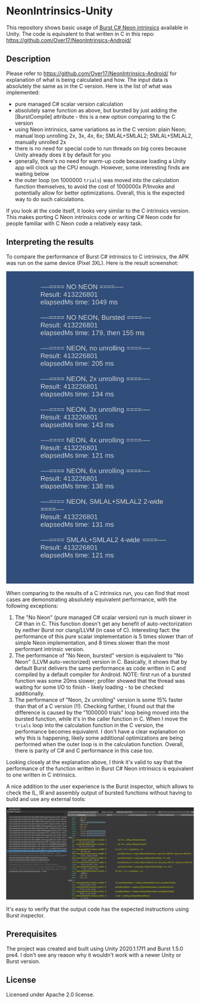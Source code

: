 # NeonIntrinsics-Unity
This repository shows basic usage of [Burst C# Neon intrinsics](https://docs.unity3d.com/Packages/com.unity.burst@1.5/api/Unity.Burst.Intrinsics.Arm.Neon.html) available in Unity. The code is equivalent to that written in C in this repo: https://github.com/Over17/NeonIntrinsics-Android/

## Description
Please refer to https://github.com/Over17/NeonIntrinsics-Android/ for explanation of what is being calculated and how. The input data is absolutely the same as in the C version.
Here is the list of what was implemented:
- pure managed C# scalar version calculation
- absolutely same function as above, but bursted by just adding the [BurstCompile] attribute - this is a new option comparing to the C version
- using Neon intrinsics, same variations as in the C version: plain Neon; manual loop unrolling 2x, 3x, 4x, 6x; SMLAL+SMLAL2; SMLAL+SMLAL2, manually unrolled 2x
- there is no need for special code to run threads on big cores because Unity already does it by default for you
- generally, there's no need for warm-up code because loading a Unity app will clock up the CPU enough. However, some interesting finds are waiting below
- the outer loop (on 1000000 `trials`) was moved into the calculation function themselves, to avoid the cost of 1000000x P/Invoke and potentially allow for better optimizations. Overall, this is the expected way to do such calculations.

If you look at the code itself, it looks very similar to the C intrinsics version. This makes porting C Neon intrinsics code or writing C# Neon code for people familiar with C Neon code a relatively easy task.

## Interpreting the results
To compare the performance of Burst C# intrinsics to C intrinsics, the APK was run on the same device (Pixel 3XL). Here is the result screenshot:

![Results screenshot](results_burst.png)

When comparing to the results of a C intrinsics run, you can find that most cases are demonstrating absolutely equivalent performance, with the following exceptions:

1. The "No Neon" (pure managed C# scalar version) run is much slower in C# than in C. This function doesn't get any benefit of auto-vectorization by neither Burst nor clang/LLVM (in case of C). Interesting fact: the performance of this pure scalar implementation is 5 times slower than of simple Neon implementation, and 8 times slower than the most performant intrinsic version.
2. The performance of "No Neon, bursted" version is equivalent to "No Neon" (LLVM auto-vectorized) version in C. Basically, it shows that by default Burst delivers the same performance as code written in C and compiled by a default compiler for Android. NOTE: first run of a bursted function was some 20ms slower; profiler showed that the thread was waiting for some I/O to finish - likely loading - to be checked additionally.
3. The performance of "Neon, 2x unrolling" version is some 15% faster than that of a C version (!!). Checking further, I found out that the difference is caused by the "1000000 trials" loop being moved into the bursted function, while it's in the caller function in C. When I move the `trials` loop into the calculation function in the C version, the performance becomes equivalent. I don't have a clear explanation on why this is happening, likely some additional optimizations are being performed when the outer loop is in the calculation function. Overall, there is parity of C# and C performance in this case too.

Looking closely at the explanation above, I think it's valid to say that the performance of the function written in Burst C# Neon intrinsics is equivalent to one written in C intrinsics.

A nice addition to the user experience is the Burst inspector, which allows to check the IL, IR and assembly output of bursted functions without having to build and use any external tools:

![Burst inspector screenshot](burst_inspector.png)

It's easy to verify that the output code has the expected instructions using Burst inspector.

## Prerequisites
The project was created and built using Unity 2020.1.17f1 and Burst 1.5.0 pre4. I don't see any reason why it wouldn't work with a newer Unity or Burst version.

## License
Licensed under Apache 2.0 license.
